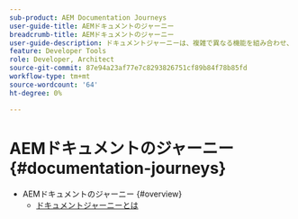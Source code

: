 ```yaml
---
sub-product: AEM Documentation Journeys
user-guide-title: AEMドキュメントのジャーニー
breadcrumb-title: AEMドキュメントのジャーニー
user-guide-description: ドキュメントジャーニーは、複雑で異なる機能を組み合わせ、ベストプラクティス方式でビジネス目標を解決することで、AEMドキュメント内のナレーション構造を提供します。 AEMの初心者を念頭に置いて設計されたジャーニーでは、A から Z の目標を達成するための概念と機能を紹介しています。
feature: Developer Tools
role: Developer, Architect
source-git-commit: 87e94a23af77e7c8293826751cf89b84f78b85fd
workflow-type: tm+mt
source-wordcount: '64'
ht-degree: 0%

---
```



# AEMドキュメントのジャーニー {#documentation-journeys}

<!--
Please note that all links to other guides need to be absolute references with leading protocol and domain since SCCM does not allow pages to be referenced with relative links in multiple ToCs.
-->

+ AEMドキュメントのジャーニー {#overview}
   + [ドキュメントジャーニーとは](home.md)

<!-- comment out until all pages published 

+ Headless Journeys {#headless}
  + [Headless Journeys Home](https://experienceleague.adobe.com/docs/experience-manager-65/headless-journey/home.html)
  + Headless Developer Journey {#developer}
    + [Understand Headless in AEM](https://experienceleague.adobe.com/docs/experience-manager-65/headless-journey/developer/overview.html)
    + [Learn about CMS Headless Development](https://experienceleague.adobe.com/docs/experience-manager-65/headless-journey/developer/learn-about.html)
    + [Getting Started with AEM Headless as a Cloud Service](https://experienceleague.adobe.com/docs/experience-manager-65/headless-journey/developer/getting-started.html)
    + [Path to your first experience using AEM Headless](https://experienceleague.adobe.com/docs/experience-manager-65/headless-journey/developer/path-to-first-experience.html)
    + [How to model your content as AEM Content Models](https://experienceleague.adobe.com/docs/experience-manager-65/headless-journey/developer/model-your-content.html)
    + [How to access your content via AEM delivery APIs](https://experienceleague.adobe.com/docs/experience-manager-65/headless-journey/developer/access-your-content.html)
    + [How to update your content via AEM Assets APIs](https://experienceleague.adobe.com/docs/experience-manager-65/headless-journey/developer/update-your-content.html)
    + [How to put it all together](https://experienceleague.adobe.com/docs/experience-manager-65/headless-journey/developer/put-it-all-together.html)
    + [How to go live with your headless application](https://experienceleague.adobe.com/docs/experience-manager-65/headless-journey/developer/go-live.html)
    + [Optional - How to create single page applications with AEM](https://experienceleague.adobe.com/docs/experience-manager-65/headless-journey/developer/create-spa.html)
  + Headless Translation Journey {#translation}
    + [Understand headless translation in AEM](https://experienceleague.adobe.com/docs/experience-manager-65/headless-journey/translation/overview.html)
    + [Get started with AEM headless translation](https://experienceleague.adobe.com/docs/experience-manager-65/headless-journey/translation/getting-started.html)
    + [Learn about headless content and how to translate in AEM](https://experienceleague.adobe.com/docs/experience-manager-65/headless-journey/translation/learn-about.html)
    + [Configure translation connector](https://experienceleague.adobe.com/docs/experience-manager-65/headless-journey/translation/configure-connector.html)
    + [Configure translation rules](https://experienceleague.adobe.com/docs/experience-manager-65/headless-journey/translation/translation-rules.html)
    + [Translate content](https://experienceleague.adobe.com/docs/experience-manager-65/headless-journey/translation/translate-content.html)
    + [Publish translated content](https://experienceleague.adobe.com/docs/experience-manager-65/headless-journey/translation/publish-content.html)
  + Headless Content Author Journey {#author}
    + [AEM Headless Content Author Journey - Overview](https://experienceleague.adobe.com/docs/experience-manager-65/headless-journey/author/overview.html)
    + [Authoring for Headless with AEM - An Introduction](https://experienceleague.adobe.com/docs/experience-manager-65/headless-journey/author/introduction.html)
    + [Authoring Basics for Headless with AEM](https://experienceleague.adobe.com/docs/experience-manager-65/headless-journey/author/basics.html)
    + [Learn about using references in Content Fragments](https://experienceleague.adobe.com/docs/experience-manager-65/headless-journey/author/references.html)
    + [Learn about defining Metadata and Tagging for Content Fragments](https://experienceleague.adobe.com/docs/experience-manager-65/headless-journey/author/metadata-tagging.html)
  + Headless Content Architect Journey {#architect}
    + [AEM Headless Content Architect Journey Overview](https://experienceleague.adobe.com/docs/experience-manager-65/headless-journey/architect/overview.html)
    + [Content Modeling for Headless with AEM - An Introduction](https://experienceleague.adobe.com/docs/experience-manager-65/headless-journey/architect/introduction.html)
    + [Learn the Content Modeling Basics for Headless with AEM](https://experienceleague.adobe.com/docs/experience-manager-65/headless-journey/architect/basics.html)
    + [Learn about Creating Content Fragment Models in AEM](https://experienceleague.adobe.com/docs/experience-manager-65/headless-journey/architect/model-structure.html)
  + Headless Translation Journey {#translation}
    + [Understand headless translation in AEM](https://experienceleague.adobe.com/docs/experience-manager-65/headless-journey/translation/overview.html)
    + [Get started with AEM headless translation](https://experienceleague.adobe.com/docs/experience-manager-65/headless-journey/translation/getting-started.html)
    + [Learn about headless content and how to translate in AEM](https://experienceleague.adobe.com/docs/experience-manager-65/headless-journey/translation/learn-about.html)
    + [Configure translation connector](https://experienceleague.adobe.com/docs/experience-manager-65/headless-journey/translation/configure-connector.html)
    + [Configure translation rules](https://experienceleague.adobe.com/docs/experience-manager-65/headless-journey/translation/translation-rules.html)
    + [Translate content](https://experienceleague.adobe.com/docs/experience-manager-65/headless-journey/translation/translate-content.html)
    + [Publish translated content](https://experienceleague.adobe.com/docs/experience-manager-65/headless-journey/translation/publish-content.html)

-->

<!--
+ AEM Documentation Journeys {#overview}
  + [What is a documentation journey?](home.md)
+ Onboarding Journey {#onboarding}
  + [Onboarding Journey Home](https://experienceleague.adobe.com/docs/experience-manager-65/journey-onboarding/home.html)
  + [Overview to Onboarding Journey](https://experienceleague.adobe.com/docs/experience-manager-65/journey-onboarding/onboarding/onboarding-journey-overview.html)
  + [Getting Started with Onboarding Process](https://experienceleague.adobe.com/docs/experience-manager-65/journey-onboarding/onboarding/get-started-onboarding-journey.html)
  + [Assign Team Members to Cloud Manager Product Profiles](https://experienceleague.adobe.com/docs/experience-manager-65/journey-onboarding/onboarding/assign-team-members-cloud-manager.html)
  + [Set Up Cloud Resources via Cloud Manager](https://experienceleague.adobe.com/docs/experience-manager-65/journey-onboarding/onboarding/setup-cloud-resources-via-cloud-manager.html)
  + [Assign Team Members to AEM as a Cloud Service Product Profiles](https://experienceleague.adobe.com/docs/experience-manager-65/journey-onboarding/onboarding/assign-team-members-aem-65.html)
  + [Learning Path for Developers and Deployment Managers](https://experienceleague.adobe.com/docs/experience-manager-65/journey-onboarding/onboarding/learning-path-developers-deploymentmanagers.html)
  + [Learning Path for AEM Users](https://experienceleague.adobe.com/docs/experience-manager-65/journey-onboarding/onboarding/learning-path-aem-users.html)
+ Sites Journeys {#sites}
  + [Sites Journeys Home](https://experienceleague.adobe.com/docs/experience-manager-65/sites-journey/home.html)
  + Quick Site Creation Journey {#quick-site}
    + [Understand Cloud Manager](https://experienceleague.adobe.com/docs/experience-manager-65/sites-journey/quick-site/cloud-manager.html)
    + [Create site from template](https://experienceleague.adobe.com/docs/experience-manager-65/sites-journey/quick-site/create-site.html)
    + [Set up your pipeline](https://experienceleague.adobe.com/docs/experience-manager-65/sites-journey/quick-site/pipeline-setup.html)
    + [Grant access to the front-end developer](https://experienceleague.adobe.com/docs/experience-manager-65/sites-journey/quick-site/grant-access.html)
    + [Retrieve git repository access information](https://experienceleague.adobe.com/docs/experience-manager-65/sites-journey/quick-site/retrieve-access.html)
    + [Customize the site theme](https://experienceleague.adobe.com/docs/experience-manager-65/sites-journey/quick-site/customize-theme.html)
    + [Deploy your customized theme](https://experienceleague.adobe.com/docs/experience-manager-65/sites-journey/quick-site/deploy-theme.html)
  + Sites Translation Journey {#translation}
    + [Understand sites translation in AEM](https://experienceleague.adobe.com/docs/experience-manager-65/sites-journey/translation/overview.html)
    + [Get started with AEM sites translation](https://experienceleague.adobe.com/docs/experience-manager-65/sites-journey/translation/getting-started.html)
    + [Learn about sites content and how to translate in AEM](https://experienceleague.adobe.com/docs/experience-manager-65/sites-journey/translation/learn-about.html)
    + [Configure translation connector](https://experienceleague.adobe.com/docs/experience-manager-65/sites-journey/translation/configure-connector.html)
    + [Configure translation rules](https://experienceleague.adobe.com/docs/experience-manager-65/sites-journey/translation/translation-rules.html)
    + [Translate content](https://experienceleague.adobe.com/docs/experience-manager-65/sites-journey/translation/translate-content.html)
    + [Publish translated content](https://experienceleague.adobe.com/docs/experience-manager-65/sites-journey/translation/publish-content.html)
+ Headless Journeys {#headless}
  + [Headless Journeys Home](https://experienceleague.adobe.com/docs/experience-manager-65/headless-journey/home.html)
   + Headless Developer Journey {#developer}
     + [Understand Headless in AEM](https://experienceleague.adobe.com/docs/experience-manager-65/headless-journey/developer/overview.html)
     + [Learn about CMS Headless Development](https://experienceleague.adobe.com/docs/experience-manager-65/headless-journey/developer/learn-about.html)
     + [Getting Started with AEM Headless as a Cloud Service](https://experienceleague.adobe.com/docs/experience-manager-65/headless-journey/developer/getting-started.html)
     + [Path to your first experience using AEM Headless](https://experienceleague.adobe.com/docs/experience-manager-65/headless-journey/developer/path-to-first-experience.html)
     + [How to model your content as AEM Content Models](https://experienceleague.adobe.com/docs/experience-manager-65/headless-journey/developer/model-your-content.html)
     + [How to access your content via AEM delivery APIs](https://experienceleague.adobe.com/docs/experience-manager-65/headless-journey/developer/access-your-content.html)
     + [How to update your content via AEM Assets APIs](https://experienceleague.adobe.com/docs/experience-manager-65/headless-journey/developer/update-your-content.html)
     + [How to put it all together](https://experienceleague.adobe.com/docs/experience-manager-65/headless-journey/developer/put-it-all-together.html)
     + [How to go live with your headless application](https://experienceleague.adobe.com/docs/experience-manager-65/headless-journey/developer/go-live.html)
     + [Optional - How to create single page applications with AEM](https://experienceleague.adobe.com/docs/experience-manager-65/headless-journey/developer/create-spa.html)
   + Headless Translation Journey {#translation}
     + [Understand headless translation in AEM](https://experienceleague.adobe.com/docs/experience-manager-65/headless-journey/translation/overview.html)
     + [Get started with AEM headless translation](https://experienceleague.adobe.com/docs/experience-manager-65/headless-journey/translation/getting-started.html)
     + [Learn about headless content and how to translate in AEM](https://experienceleague.adobe.com/docs/experience-manager-65/headless-journey/translation/learn-about.html)
     + [Configure translation connector](https://experienceleague.adobe.com/docs/experience-manager-65/headless-journey/translation/configure-connector.html)
     + [Configure translation rules](https://experienceleague.adobe.com/docs/experience-manager-65/headless-journey/translation/translation-rules.html)
     + [Translate content](https://experienceleague.adobe.com/docs/experience-manager-65/headless-journey/translation/translate-content.html)
     + [Publish translated content](https://experienceleague.adobe.com/docs/experience-manager-65/headless-journey/translation/publish-content.html)
   + Headless Content Author Journey {#author}
     + [AEM Headless Content Author Journey - Overview](https://experienceleague.adobe.com/docs/experience-manager-65/headless-journey/author/overview.html)
     + [Authoring for Headless with AEM - An Introduction](https://experienceleague.adobe.com/docs/experience-manager-65/headless-journey/author/introduction.html)
     + [Authoring Basics for Headless with AEM](https://experienceleague.adobe.com/docs/experience-manager-65/headless-journey/author/basics.html)
     + [Learn about using references in Content Fragments](https://experienceleague.adobe.com/docs/experience-manager-65/headless-journey/author/references.html)
     + [Learn about defining Metadata and Tagging for Content Fragments](https://experienceleague.adobe.com/docs/experience-manager-65/headless-journey/author/metadata-tagging.html)
   + Headless Content Architect Journey {#architect}
     + [AEM Headless Content Architect Journey Overview](https://experienceleague.adobe.com/docs/experience-manager-65/headless-journey/architect/overview.html)
     + [Content Modeling for Headless with AEM - An Introduction](https://experienceleague.adobe.com/docs/experience-manager-65/headless-journey/architect/introduction.html)
     + [Learn the Content Modeling Basics for Headless with AEM](https://experienceleague.adobe.com/docs/experience-manager-65/headless-journey/architect/basics.html)
     + [Learn about Creating Content Fragment Models in AEM](https://experienceleague.adobe.com/docs/experience-manager-65/headless-journey/architect/model-structure.html)
-->
